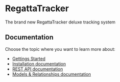# RegattaTracker
The brand new RegattaTracker deluxe tracking system

## Documentation
Choose the topic where you want to learn more about:
- [Gettings Started](docs/getting-started.md)
- [Installation documentation](docs/installation.md)
- [REST API documentation](docs/api.md)
- [Models & Relationships documentation](docs/models.md)
